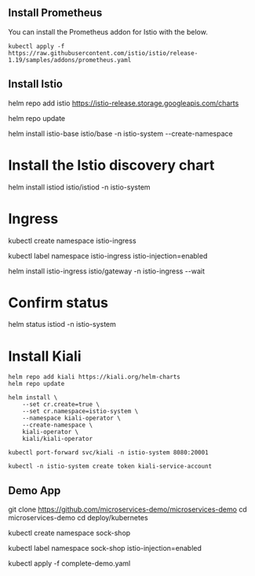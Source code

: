 ## Install Prometheus

You can install the Prometheus addon for Istio with the below.

```
kubectl apply -f https://raw.githubusercontent.com/istio/istio/release-1.19/samples/addons/prometheus.yaml
```

## Install Istio
helm repo add istio https://istio-release.storage.googleapis.com/charts

helm repo update

helm install istio-base istio/base -n istio-system --create-namespace

# Install the Istio discovery chart
helm install istiod istio/istiod -n istio-system

# Ingress
kubectl create namespace istio-ingress

kubectl label namespace istio-ingress istio-injection=enabled

helm install istio-ingress istio/gateway -n istio-ingress --wait

# Confirm status
helm status istiod -n istio-system

# Install Kiali

```
helm repo add kiali https://kiali.org/helm-charts
helm repo update

```

```
helm install \
    --set cr.create=true \
    --set cr.namespace=istio-system \
    --namespace kiali-operator \
    --create-namespace \
    kiali-operator \
    kiali/kiali-operator
```

```
kubectl port-forward svc/kiali -n istio-system 8080:20001
```

```
kubectl -n istio-system create token kiali-service-account
```

## Demo App
git clone https://github.com/microservices-demo/microservices-demo
cd microservices-demo
cd deploy/kubernetes

kubectl create namespace sock-shop

kubectl label namespace sock-shop istio-injection=enabled

kubectl apply -f complete-demo.yaml

